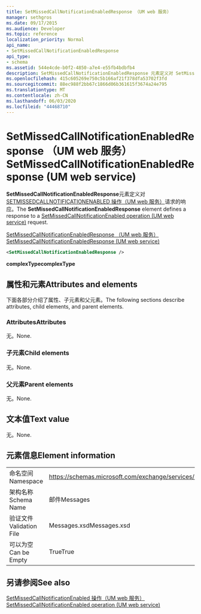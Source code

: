 ```yaml
---
title: SetMissedCallNotificationEnabledResponse （UM web 服务）
manager: sethgros
ms.date: 09/17/2015
ms.audience: Developer
ms.topic: reference
localization_priority: Normal
api_name:
- SetMissedCallNotificationEnabledResponse
api_type:
- schema
ms.assetid: 544e4cde-b0f2-4850-a7e4-e55fb4bdbfb4
description: SetMissedCallNotificationEnabledResponse 元素定义对 SetMissedCallNotificationEnabled 操作（UM web 服务）请求的响应。
ms.openlocfilehash: 415c605269e750c5b166af21f378dfa53702f3fd
ms.sourcegitcommit: 88ec988f2bb67c1866d06b361615f3674a24e795
ms.translationtype: MT
ms.contentlocale: zh-CN
ms.lasthandoff: 06/03/2020
ms.locfileid: "44468710"
---
```

# <a name="setmissedcallnotificationenabledresponse-um-web-service"></a><span data-ttu-id="65ec5-103">SetMissedCallNotificationEnabledResponse （UM web 服务）</span><span class="sxs-lookup"><span data-stu-id="65ec5-103">SetMissedCallNotificationEnabledResponse (UM web service)</span></span>

<span data-ttu-id="65ec5-104">**SetMissedCallNotificationEnabledResponse**元素定义对[SETMISSEDCALLNOTIFICATIONENABLED 操作（UM web 服务）](setmissedcallnotificationenabled-operation-um-web-service.md)请求的响应。</span><span class="sxs-lookup"><span data-stu-id="65ec5-104">The **SetMissedCallNotificationEnabledResponse** element defines a response to a [SetMissedCallNotificationEnabled operation (UM web service)](setmissedcallnotificationenabled-operation-um-web-service.md) request.</span></span> 
  
[<span data-ttu-id="65ec5-105">SetMissedCallNotificationEnabledResponse （UM web 服务）</span><span class="sxs-lookup"><span data-stu-id="65ec5-105">SetMissedCallNotificationEnabledResponse (UM web service)</span></span>](setmissedcallnotificationenabledresponse-um-web-service.md)
  
```xml
<SetMissedCallNotificationEnabledResponse />
```

 <span data-ttu-id="65ec5-106">**complexType**</span><span class="sxs-lookup"><span data-stu-id="65ec5-106">**complexType**</span></span>
## <a name="attributes-and-elements"></a><span data-ttu-id="65ec5-107">属性和元素</span><span class="sxs-lookup"><span data-stu-id="65ec5-107">Attributes and elements</span></span>

<span data-ttu-id="65ec5-108">下面各部分介绍了属性、子元素和父元素。</span><span class="sxs-lookup"><span data-stu-id="65ec5-108">The following sections describe attributes, child elements, and parent elements.</span></span>
  
### <a name="attributes"></a><span data-ttu-id="65ec5-109">Attributes</span><span class="sxs-lookup"><span data-stu-id="65ec5-109">Attributes</span></span>

<span data-ttu-id="65ec5-110">无。</span><span class="sxs-lookup"><span data-stu-id="65ec5-110">None.</span></span>
  
### <a name="child-elements"></a><span data-ttu-id="65ec5-111">子元素</span><span class="sxs-lookup"><span data-stu-id="65ec5-111">Child elements</span></span>

<span data-ttu-id="65ec5-112">无。</span><span class="sxs-lookup"><span data-stu-id="65ec5-112">None.</span></span>
  
### <a name="parent-elements"></a><span data-ttu-id="65ec5-113">父元素</span><span class="sxs-lookup"><span data-stu-id="65ec5-113">Parent elements</span></span>

<span data-ttu-id="65ec5-114">无。</span><span class="sxs-lookup"><span data-stu-id="65ec5-114">None.</span></span>
  
## <a name="text-value"></a><span data-ttu-id="65ec5-115">文本值</span><span class="sxs-lookup"><span data-stu-id="65ec5-115">Text value</span></span>

<span data-ttu-id="65ec5-116">无。</span><span class="sxs-lookup"><span data-stu-id="65ec5-116">None.</span></span>
  
## <a name="element-information"></a><span data-ttu-id="65ec5-117">元素信息</span><span class="sxs-lookup"><span data-stu-id="65ec5-117">Element information</span></span>

|||
|:-----|:-----|
|<span data-ttu-id="65ec5-118">命名空间</span><span class="sxs-lookup"><span data-stu-id="65ec5-118">Namespace</span></span>  <br/> |https://schemas.microsoft.com/exchange/services/2006/messages  <br/> |
|<span data-ttu-id="65ec5-119">架构名称</span><span class="sxs-lookup"><span data-stu-id="65ec5-119">Schema Name</span></span>  <br/> |<span data-ttu-id="65ec5-120">邮件</span><span class="sxs-lookup"><span data-stu-id="65ec5-120">Messages</span></span>  <br/> |
|<span data-ttu-id="65ec5-121">验证文件</span><span class="sxs-lookup"><span data-stu-id="65ec5-121">Validation File</span></span>  <br/> |<span data-ttu-id="65ec5-122">Messages.xsd</span><span class="sxs-lookup"><span data-stu-id="65ec5-122">Messages.xsd</span></span>  <br/> |
|<span data-ttu-id="65ec5-123">可以为空</span><span class="sxs-lookup"><span data-stu-id="65ec5-123">Can be Empty</span></span>  <br/> |<span data-ttu-id="65ec5-124">True</span><span class="sxs-lookup"><span data-stu-id="65ec5-124">True</span></span>  <br/> |
   
## <a name="see-also"></a><span data-ttu-id="65ec5-125">另请参阅</span><span class="sxs-lookup"><span data-stu-id="65ec5-125">See also</span></span>



[<span data-ttu-id="65ec5-126">SetMissedCallNotificationEnabled 操作（UM web 服务）</span><span class="sxs-lookup"><span data-stu-id="65ec5-126">SetMissedCallNotificationEnabled operation (UM web service)</span></span>](setmissedcallnotificationenabled-operation-um-web-service.md)

